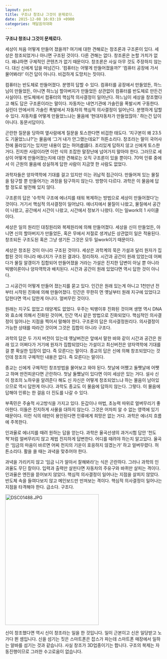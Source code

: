 ```yaml
---
layout: post
title: 구조냐 창조냐 그것이 문제로다.
date: 2015-12-08 16:03:19 +0900
categories: 깨달음의대화
---
```

**구조냐 창조냐 그것이 문제로다.** 

  


세상이 처음 어떻게 만들어 졌을까? 여기에 대한 견해로는 창조론과 구조론이 있다. 세상은 창조되었거나 아니면 구조된 것이다. 다른 견해는 없다. 창조론은 논할 가치가 없다. 왜냐하면 구체적인 콘텐츠가 없기 때문이다. 창조론은 사실 아무 것도 주장하지 않는다. 대신 신에게 답을 떠넘긴다. ‘컴퓨터는 어떻게 만들어졌을까?’ ‘컴퓨터 공장에 가서 물어봐라!’ 이건 답이 아니다. 비겁하게 도망치는 짓이다. 

  


컴퓨터는 반도체로 만들어졌다. 분명히 답할 수 있다. 컴퓨터를 공장에서 만들었든, 하느님이 만들었든, 아니면 하느님 할아버지가 만들었든 상관없이 컴퓨터를 반도체로 만든건 사실이다. 반도체에서 컴퓨터의 핵심적 의사결정이 일어난다. 하느님이 세상을 창조했다고 해도 답은 구조론이라는 말이다. 자동차는 내연기관에 가솔린을 폭발시켜 구동한다. 실린더 안에서의 가솔린 폭발에서 자동차의 핵심적 의사결정이 일어난다. 분명하게 답할 수 있다. 자동차를 어떻게 만들었느냐는 물음에 ‘현대자동차가 만들었잖아.’ 하는건 답이 아니다. 동문서답이다. 

  


곤란한 질문을 당하여 옆사람에게 질문을 토스한다면 비겁한 태도다. ‘지구본이 왜 23.5도 기울었느냐?’는 물음에 ‘그거 내가 안그랬는데요?’ 허튼소리다. 창조라는 말이 국어사전에 올라있기는 있지만 내용이 없는 허어虛語다. 조리있게 답하지 않고 신에게 토스한 거다. 진지한 사람이라면 이런 식의 조잡한 말장난에 넘어가지 말아야 한다. 그러므로 세상이 어떻게 만들어졌는지에 대한 견해로는 오직 구조론이 있을 뿐이다. 70억 인류 중에서 이 근원의 물음에 성실하게 답한 사람이 지금껏 한 사람도 없었다. 

  


과학자들은 양자역학에 기대를 걸고 있지만 이는 귀납적 접근이다. 만들어져 있는 물질을 탐구할 뿐 만들어가는 과정을 탐구하지 않는다. 방향이 다르다. 과학은 이 물음에 답할 정도로 발전해 있지 않다. 

  


구조론의 답은 ‘수학적 구조에 에너지를 태워 복제하는 방법으로 세상이 만들어졌다’는 것이다. 거기서 핵심적 의사결정이 일어났다. 에너지에서 물질이 나왔고, 물질에서 공간이 나왔고, 공간에서 시간이 나왔고, 시간에서 정보가 나왔다. 이는 일work의 1 사이클이다. 

  


세상은 일의 원리인 대칭원리와 복제원리에 의해 만들어졌다. 세상을 신이 만들었든, 아니면 신의 할아버지가 만들었든, 혹은 무에서 저절로 생겨났든 상관없이 일은 적용된다. 창조되든 구조도된 혹은 그냥 생기든 그것은 모두 일work이기 때문이다. 

  


세상은 창조된 것이 아니라 구조된 것이다. 세상은 과학계의 묵은 가설과 달리 원자가 집합된 것이 아니라 에너지가 구조된 결과다. 정리하자. 시간과 공간이 원래 있었는데 어쩌다가 물질 알갱이가 집합되어 만들어졌을 거라는 가설은 진지한 답변이 아닐 뿐 아니라 빅뱅이론이나 양자역학과 배치된다. 시간과 공간이 원래 있었다면 역시 답한 것이 아니다. 

  


그 시공간이 어떻게 만들어 졌는지를 묻고 있다. 인간은 원래 있는게 아니고 1천만년 전부터 시작된 진화에 의해 만들어졌다. 인간은 무한히 먼 옛날부터 원래 지구에 있었다고 답한다면 역시 답한게 아니다. 얼버무린 것이다. 

  


원래는 지구도 없었고 태양계도 없었다. 우주는 빅뱅이후 진화된 것이며 생명 역시 DNA와 효소에 의해서 진화된 것이며, 인간 역시 같은 방법으로 진화되었다. 핵심적인 의사결정이 일어나는 지점을 찍어서 말해야 한다. 구조론의 답은 의사결정원리다. 의사결정이 가능한 상태를 따라간 것이며 그것은 집합이 아니라 구조다. 

  


과학의 답은 두 가지 버전이 있는데 옛날버전은 앞에서 말한 바와 같이 시간과 공간은 원래 있고 어쩌다가 거기에 원자가 집합되었다는 가설이고 최신버전은 양자역학에 기대를 걸 뿐 확실한 입장이 없다. 즉 모른다는 말이다. 종교의 답은 신에 의해 창조되었다는 것인데 창조의 구체적인 내용은 없다. 즉 모른다는 말이다. 

  


종교는 신에게 구체적인 창조방법을 물어보고 와야 된다. 첫날에 어쨌고 둘쨋날에 어쨋고 하며 딴전피운다면 곤란하다. 첫날 둘쨌날이 있다면 이미 세상은 있는 거다. 설사 신이 창조의 노하우을 알려준다 해도 신 자신은 어떻게 창조되었느냐 하는 물음이 남아있으므로 역시 답한게 아니다. 과학도 종교도 이 물음에 답하지 않는다. 그렇다. 이 물음에 답해야 인류는 한 걸음 더 진도를 나갈 수 있다. 

  


부족민은 주술적 사고방식을 가지고 있다. 둔갑이나 마법, 초능력 따위로 얼버무리기 좋아한다. 이들은 진지하게 사물을 대하지 않는다. 그것은 어차피 알 수 없는 영역에 있기 때문이다. 이런 식의 태만이 용인된다면 인류에게 희망은 없는 거다. 과학은 에너지 흐름에 주목한다. 

  


인과율로 에너지를 때려 원하는 답을 얻는다. 과학은 율곡선생의 과거시험 답안 ‘천도책’처럼 얼버무리지 않고 제법 진지하게 답변한다. 어디를 때려야 하는지 알고있다. 율곡은 ‘임금의 마음이 바르면 어찌 천지의 기운이 호응하지 않겠는가’ 하고 얼버무렸다. 허튼소리다. 활을 쏠 때는 과녁을 맞추어야 한다. 

  


과녁을 가리키지 않고 ‘임금 니가 알아서 잘해봐라’는 식은 곤란하다. 그러나 과학의 인과율도 무딘 칼이다. 입력과 출력만 살핀다면 자동차의 주유구와 바퀴만 살피는 격이다. 인과율은 엔진을 뜯어보지 않았다. 핵심적 의사결정이 일어나는 지점을 살피지 않았다. 반도체 속을 들여다보지 않고 메인보드만 만져보는 격이다. 핵심적 의사결정이 일어나는 지점을 타격해야 한다. 급소다. 구조다.

  


  



 
<img src="assets/attach/images/198/941/645/DSC01488.JPG" alt="DSC01488.JPG" width="300" height="419" /> 

  


신이 창조했다면 역시 신이 창조라는 일을 한 것입니다. 일이 근본이고 신은 일당받고 노가다 뛴 셈입니다. 신을 섬기는 짓은 스마트폰은 잡스가 파는데 스마트폰 매장에서 일하는 알바를 섬기는 것과 같습니다. 사실 창조가 3D업종이기는 합니다. 구조의 복제는 자동진행이므로 그러한 수고로움이 없습니다.
